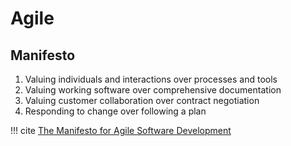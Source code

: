 # Agile

## Manifesto

1. Valuing individuals and interactions over processes and tools
2. Valuing working software over comprehensive documentation
3. Valuing customer collaboration over contract negotiation
4. Responding to change over following a plan

!!! cite
    [The Manifesto for Agile Software Development](http://www.agilemanifesto.org/)

